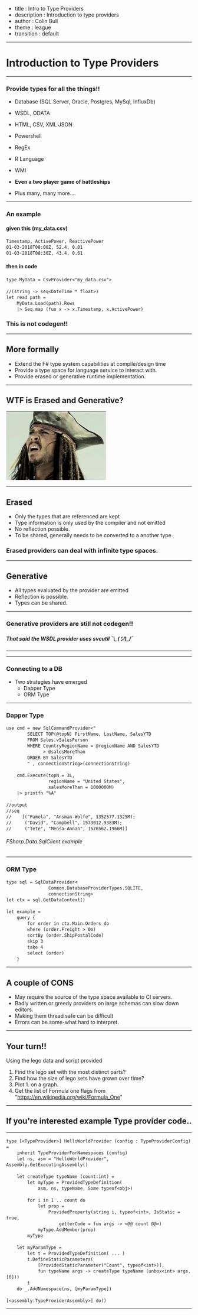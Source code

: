 - title : Intro to Type Providers
- description : Introduction to type providers
- author : Colin Bull
- theme : league
- transition : default


***

# Introduction to Type Providers

***


### Provide types for all the things!! 

* Database (SQL Server, Oracle, Postgres, MySql, InfluxDb)
* WSDL, ODATA
* HTML, CSV, XML JSON
* Powershell 
* RegEx 
* R Language 
* WMI 

* __Even a two player game of battleships__ 

* Plus many, many more.... 

***

### An example

#### given this (my_data.csv)

    Timestamp, ActivePower, ReactivePower
    01-03-2018T08:00Z, 52.4, 0.01
    01-03-2018T08:30Z, 43.4, 0.61

#### then in code

    type MyData = CsvProvider<"my_data.csv">

    //(string -> seq<DateTime * float>)
    let read path = 
        MyData.Load(path).Rows
        |> Seq.map (fun x -> x.Timestamp, x.ActivePower)

### This is not codegen!! 

***

## More formally
* Extend the F# type system capabilities at compile/design time 
* Provide a type space for language service to interact with.
* Provide erased or generative runtime implementation.

***

## WTF is Erased and Generative?

![confused](images/confused.jpg)

***

## Erased

* Only the types that are referenced are kept
* Type information is only used by the compiler and not emitted
* No reflection possible. 
* To be shared, generally needs to be converted to a another type. 

### Erased providers can deal with infinite type spaces.

***

## Generative

* All types evaluated by the provider are emitted
* Reflection is possible. 
* Types can be shared. 

***

### Generative providers are still not codegen!!

##### That said the WSDL provider uses svcutil ¯\\\_(ツ)_/¯

***

***

### Connecting to a DB

* Two strategies have emerged
    * Dapper Type
    * ORM Type


***

### Dapper Type 

    use cmd = new SqlCommandProvider<"
            SELECT TOP(@topN) FirstName, LastName, SalesYTD 
            FROM Sales.vSalesPerson
            WHERE CountryRegionName = @regionName AND SalesYTD 
                  > @salesMoreThan 
            ORDER BY SalesYTD
            " , connectionString>(connectionString)

        cmd.Execute(topN = 3L, 
                    regionName = "United States", 
                    salesMoreThan = 1000000M) 
        |> printfn "%A"

    //output
    //seq
    //    [("Pamela", "Ansman-Wolfe", 1352577.1325M);
    //     ("David", "Campbell", 1573012.9383M);
    //     ("Tete", "Mensa-Annan", 1576562.1966M)]

###### FSharp.Data.SqlClient example

***

### ORM Type 

    type sql = SqlDataProvider<
                    Common.DatabaseProviderTypes.SQLITE,
                    connectionString>
    let ctx = sql.GetDataContext()

    let example =
        query {
            for order in ctx.Main.Orders do
            where (order.Freight > 0m)
            sortBy (order.ShipPostalCode)
            skip 3
            take 4
            select (order)
        }


***

## A couple of CONS 

* May require the source of the type space available to CI servers.
* Badly written or greedy providers on large schemas can slow down editors.
* Making them thread safe can be difficult
* Errors can be some-what hard to interpret.

***

## Your turn!!

Using the lego data and script provided 

1. Find the lego set with the most distinct parts?
2. Find how the size of lego sets have grown over time?
3. Plot 1. on a graph.
4. Get the list of Formula one flags from "https://en.wikipedia.org/wiki/Formula_One"


***
 
## If you're interested example Type provider code.. 

***  
    type [<TypeProvider>] HelloWorldProvider (config : TypeProviderConfig) =
        inherit TypeProviderForNamespaces (config)
        let ns, asm = "HelloWorldProvider", Assembly.GetExecutingAssembly()
        
        let createType typeName (count:int) =
            let myType = ProvidedTypeDefinition(
                asm, ns, typeName, Some typeof<obj>)

            for i in 1 .. count do 
                let prop = 
                    ProvidedProperty(string i, typeof<int>, IsStatic = true, 
                        getterCode = fun args -> <@@ count @@>)
                myType.AddMember(prop)
            myType

        let myParamType = 
            let t = ProvidedTypeDefinition( ... )
            t.DefineStaticParameters(
                [ProvidedStaticParameter("Count", typeof<int>)], 
                fun typeName args -> createType typeName (unbox<int> args.[0]))
            t
        do _.AddNamespace(ns, [myParamType])
 
    [<assembly:TypeProviderAssembly>] do()
***


